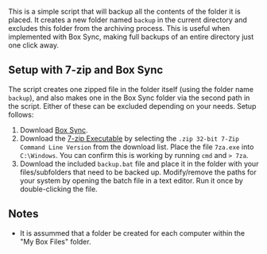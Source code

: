 This is a simple script that will backup all the contents of the folder it is placed. It creates a new folder named `backup` in the current directory and excludes this folder from the archiving process. This is useful when implemented with Box Sync, making full backups of an entire directory just one click away.

## Setup with 7-zip and Box Sync ##
The script creates one zipped file in the folder itself (using the folder name `backup`), and also makes one in the Box Sync folder via the second path in the script. Either of these can be excluded depending on your needs. Setup follows:

1. Download [Box Sync](https://app.box.com/download-box-sync/).
2. Download the [7-zip Executable](http://www.7-zip.org/download.html) by selecting the `.zip 32-bit 7-Zip Command Line Version` from the download list. Place the file `7za.exe` into `C:\Windows`. You can confirm this is working by running `cmd` and `> 7za`.
3. Download the included `backup.bat` file and place it in the folder with your files/subfolders that need to be backed up. Modify/remove the paths for your system by opening the batch file in a text editor. Run it once by double-clicking the file.

## Notes ##
* It is assummed that a folder be created for each computer within the "My Box Files" folder.